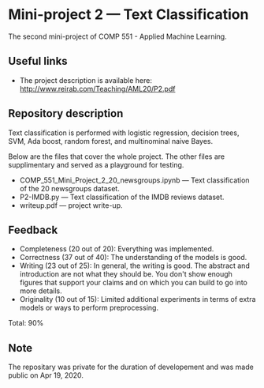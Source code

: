 # Mini-project 2 — Text Classification
The second mini-project of COMP 551 - Applied Machine Learning.

## Useful links

* The project description is available here: http://www.reirab.com/Teaching/AML20/P2.pdf

## Repository description

Text classification is performed with logistic regression, decision trees, SVM, Ada boost, random forest, and multinominal naive Bayes.

Below are the files that cover the whole project. The other files are supplimentary and served as a playground for testing.
* COMP_551_Mini_Project_2_20_newsgroups.ipynb — Text classification of the 20 newsgroups dataset. 
* P2-IMDB.py — Text classification of the IMDB reviews dataset.
* writeup.pdf — project write-up.

## Feedback

* Completeness (20 out of 20): Everything was implemented.
* Correctness (37 out of 40): The understanding of the models is good.
* Writing (23 out of 25): In general, the writing is good. The abstract and introduction are not what they should be. You don't show enough figures that support your claims and on which you can build to go into more details.
* Originality (10 out of 15): Limited additional experiments in terms of extra models or ways to perform preprocessing.

Total: 90%

## Note
The repositary was private for the duration of developement and was made public on Apr 19, 2020.
